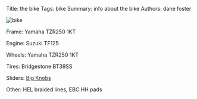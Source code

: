 Title: the bike
Tags: bike
Summary: info about the bike
Authors: dane foster

![bike]({photo}bike/IMG_5918.jpeg)

Frame: Yamaha TZR250 1KT

Engine: Suzuki TF125

Wheels: Yamaha TZR250 1KT

Tires: Bridgestone BT39SS

Sliders: [Big Knobs](http://www.bigknobs.com.au)

Other: HEL braided lines, EBC HH pads

